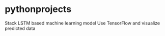 # pythonprojects
Stack LSTM based machine learning model
Use TensorFlow and visualize predicted data

